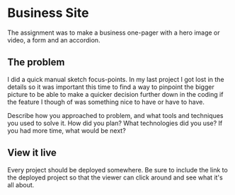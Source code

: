 # Business Site

The assignment was to make a business one-pager with a hero image or video, a form and an accordion. 


## The problem

I did a quick manual sketch focus-points. In my last project I got lost in the details so it was important this time to find a way to pinpoint the bigger picture to be able to make a quicker decision further down in the coding if the feature I though of was something nice to have or have to have. 

Describe how you approached to problem, and what tools and techniques you used to solve it. How did you plan? What technologies did you use? If you had more time, what would be next?

## View it live
Every project should be deployed somewhere. Be sure to include the link to the deployed project so that the viewer can click around and see what it's all about.
